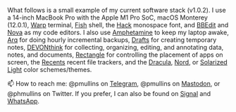 What follows is a small example of my current software stack (v1.0.2). I use a 14-inch MacBook Pro with the Apple M1 Pro SoC, macOS 
Monterey (12.0.1), [Warp](https://www.warp.dev/) terminal, [Fish](https://github.com/fish-shell/fish-shell) shell, the 
[Hack](https://sourcefoundry.org/hack/) monospace font, and [BBEdit](https://www.barebones.com/products/bbedit/) and [Nova](https://nova.app/) 
as my code editors. I also use [Amphetamine](https://apps.apple.com/us/app/amphetamine/id937984704?mt=12) to keep my laptop awake, 
[Arq](https://www.arqbackup.com/) for doing hourly incremental backups, [Drafts](https://getdrafts.com/) for creating temporary notes, 
[DEVONthink](https://www.devontechnologies.com/apps/devonthink) for collecting, organizing, editing, and annotating data, notes, and documents, 
[Rectangle](https://github.com/rxhanson/Rectangle) for controlling the placement of apps on screen, the [Recents](https://recentsapp.com/) 
recent file trackers, and the [Dracula](https://draculatheme.com/), [Nord](https://www.nordtheme.com/), or [Solarized Light](https://ethanschoonover.com/solarized/) 
color schemes/themes.

📫 How to reach me: @pmullins on [Telegram](https://telegram.org/), @pmullins on [Mastodon](https://masthead.social), or @phmullins on 
Twitter. If you prefer, I can also be found on [Signal](https://signal.org/download/) and [WhatsApp](https://www.whatsapp.com/).